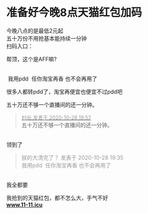 # 准备好今晚8点天猫红包加码


今晚八点的是最低2元起<br />
五十万份不用抢基本能持续一分钟<br />
扫码入口：<br />
<img id="aimg_YPhdc" onclick="zoom(this, this.src, 0, 0, 0)" class="zoom" src="https://i.loli.net/2020/10/28/De4cQmhM7qUt2j1.jpg" onmouseover="img_onmouseoverfunc(this)" onload="thumbImg(this)" border="0" alt="" /><img id="aimg_n4232" onclick="zoom(this, this.src, 0, 0, 0)" class="zoom" src="https://cdn.jsdelivr.net/gh/hishis/forum-master/public/images/patch.gif" onmouseover="img_onmouseoverfunc(this)" onload="thumbImg(this)" border="0" alt="" />

帮顶，这个是AFF嘛?<br />
<br />
<img src="static/image/smiley/default/titter.gif" smilieid="9" border="0" alt="" /><img src="static/image/smiley/default/titter.gif" smilieid="9" border="0" alt="" /><img src="static/image/smiley/default/titter.gif" smilieid="9" border="0" alt="" />

<img src="static/image/smiley/yct/013.gif" smilieid="43" border="0" alt="" /> 我用pdd&nbsp;&nbsp;任你淘宝再香 也不会再用了

很多人都转pdd了，淘宝再便宜也便宜不过pdd吧

五十万还不够一个直播间的还一分钟。

<div class="quote"><blockquote><font size="2"><a href="https://www.hostloc.com/forum.php?mod=redirect&amp;goto=findpost&amp;pid=9365913&amp;ptid=759531" target="_blank"><font color="#999999">村长 发表于 2020-10-28 19:57</font></a></font><br />
五十万还不够一个直播间的还一分钟。</blockquote></div><br />
领到了<img id="aimg_i9pf3" onclick="zoom(this, this.src, 0, 0, 0)" class="zoom" src="https://cdn.jsdelivr.net/gh/hishis/forum-master/public/images/patch.gif" onmouseover="img_onmouseoverfunc(this)" onload="thumbImg(this)" border="0" alt="" />

<div class="quote"><blockquote><font color="#999999">朕的大清完了？ 发表于 2020-10-28 19:35</font><br />
<font color="#999999">我用pdd&nbsp;&nbsp;任你淘宝再香 也不会再用了</font></blockquote></div><br />
我全都要

我抢到的天猫红包，都不怎么大，手气不好<br />
<a href="http://www.11-11.icu" target="_blank"><strong>www.11-11.icu</strong></a>

